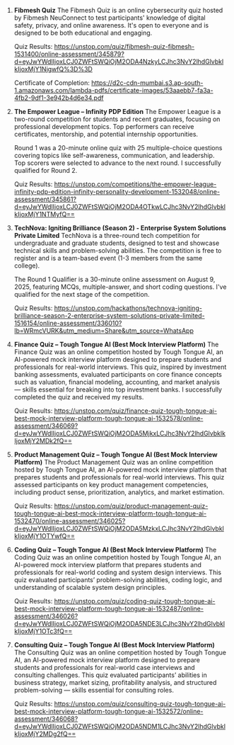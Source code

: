 1. **Fibmesh Quiz**
   The Fibmesh Quiz is an online cybersecurity quiz hosted by Fibmesh NeuConnect to test participants' knowledge of digital safety, privacy, and online awareness. It's open to everyone and is designed to be both educational and engaging.
   
   Quiz Results: https://unstop.com/quiz/fibmesh-quiz-fibmesh-1531400/online-assessment/345879?d=eyJwYWdlIjoxLCJ0ZWFtSWQiOjM2ODA4NzkyLCJhc3NvY2lhdGlvbklkIjoxMjY1NjgwfQ%3D%3D

   Certificate of Completion: https://d2c-cdn-mumbai.s3.ap-south-1.amazonaws.com/lambda-pdfs/certificate-images/53aaebb7-fa3a-4fb2-9df1-3e942b4d6e34.pdf
   
2. **The Empower League – Infinity PDP Edition**
   The Empower League is a two-round competition for students and recent graduates, focusing on professional development topics. Top performers can receive certificates, mentorship, and potential internship opportunities.

   Round 1 was a 20-minute online quiz with 25 multiple-choice questions covering topics like self-awareness, communication, and leadership. Top scorers were selected to advance to the next round. I successfully qualified for Round 2.

   Quiz Results: https://unstop.com/competitions/the-empower-league-infinity-pdp-edition-infinity-personality-development-1532048/online-assessment/345861?d=eyJwYWdlIjoxLCJ0ZWFtSWQiOjM2ODA4OTkwLCJhc3NvY2lhdGlvbklkIjoxMjY1NTMyfQ==

3. **TechNova: Igniting Brilliance (Season 2) - Enterprise System Solutions Private Limited**
   TechNova is a three-round tech competition for undergraduate and graduate students, designed to test and showcase technical skills and problem-solving abilities. The competition is free to register and is a team-based event (1-3 members from the same college).

   The Round 1 Qualifier is a 30-minute online assessment on August 9, 2025, featuring MCQs, multiple-answer, and short coding questions. I've qualified for the next stage of the competition.
   
   Quiz Results: https://unstop.com/hackathons/technova-igniting-brilliance-season-2-enterprise-system-solutions-private-limited-1516154/online-assessment/336010?lb=WRmcVURK&utm_medium=Share&utm_source=WhatsApp

 4. **Finance Quiz – Tough Tongue AI (Best Mock Interview Platform)**
    The Finance Quiz was an online competition hosted by Tough Tongue AI, an AI-powered mock interview platform designed to prepare students and professionals for real-world interviews. This quiz, inspired by investment banking assessments, evaluated participants on core finance concepts such as valuation, financial modeling, accounting, and market analysis — skills essential for breaking into top investment banks. I successfully completed the quiz and received my results.
    
    Quiz Results: https://unstop.com/quiz/finance-quiz-tough-tongue-ai-best-mock-interview-platform-tough-tongue-ai-1532578/online-assessment/346069?d=eyJwYWdlIjoxLCJ0ZWFtSWQiOjM2ODA5MjkxLCJhc3NvY2lhdGlvbklkIjoxMjY2MDk2fQ==

 5. **Product Management Quiz – Tough Tongue AI (Best Mock Interview Platform)**
    The Product Management Quiz was an online competition hosted by Tough Tongue AI, an AI-powered mock interview platform that prepares students and professionals for real-world interviews. This quiz assessed participants on key product management competencies, including product sense, prioritization, analytics, and market estimation.
    
    Quiz Results: https://unstop.com/quiz/product-management-quiz-tough-tongue-ai-best-mock-interview-platform-tough-tongue-ai-1532470/online-assessment/346025?d=eyJwYWdlIjoxLCJ0ZWFtSWQiOjM2ODA5MzkxLCJhc3NvY2lhdGlvbklkIjoxMjY1OTYwfQ==

 6. **Coding Quiz – Tough Tongue AI (Best Mock Interview Platform)**
    The Coding Quiz was an online competition hosted by Tough Tongue AI, an AI-powered mock interview platform that prepares students and professionals for real-world coding and system design interviews. This quiz evaluated participants’ problem-solving abilities, coding logic, and understanding of scalable system design principles.
    
    Quiz Results: https://unstop.com/quiz/coding-quiz-tough-tongue-ai-best-mock-interview-platform-tough-tongue-ai-1532487/online-assessment/346026?d=eyJwYWdlIjoxLCJ0ZWFtSWQiOjM2ODA5NDE3LCJhc3NvY2lhdGlvbklkIjoxMjY1OTc3fQ==

 7. **Consulting Quiz – Tough Tongue AI (Best Mock Interview Platform)**
    The Consulting Quiz was an online competition hosted by Tough Tongue AI, an AI-powered mock interview platform designed to prepare students and professionals for real-world case interviews and consulting challenges. This quiz evaluated participants’ abilities in business strategy, market sizing, profitability analysis, and structured problem-solving — skills essential for consulting roles.

    Quiz Results: https://unstop.com/quiz/consulting-quiz-tough-tongue-ai-best-mock-interview-platform-tough-tongue-ai-1532572/online-assessment/346068?d=eyJwYWdlIjoxLCJ0ZWFtSWQiOjM2ODA5NDM1LCJhc3NvY2lhdGlvbklkIjoxMjY2MDg2fQ==
